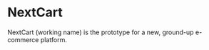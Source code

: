 NextCart
========

NextCart (working name) is the prototype for a new, ground-up e-commerce platform.